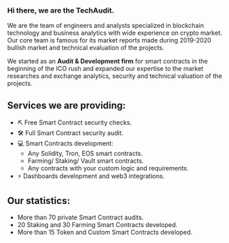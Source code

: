 ### Hi there, we are the TechAudit.

We are the team of engineers and analysts specialized in blockchain technology and business analytics with wide experience on crypto market. Our core team is famous for its market reports made during 2019-2020 bullish market and technical evaluation of the projects. 

We started as an **Audit & Development firm** for smart contracts in the beginning of the ICO rush and expanded our expertise to the market researches and exchange analytics, security and technical valuation of the projects.

## Services we are providing:
- ⛏ Free Smart Contract security checks.
- 🛠 Full Smart Contract security audit.
- 💻 Smart Contracts development:
  - Any Solidity, Tron, EOS smart contracts.
  - Farming/ Staking/ Vault smart contracts.
  - Any contracts with your custom logic and requirements.
- ⚡ Dashboards development and web3 integrations.

## Our statistics:
- More than 70 private Smart Contract audits.
- 20 Staking and 30 Farming Smart Contracts developed.
- More than 15 Token and Custom Smart Contracts developed.
